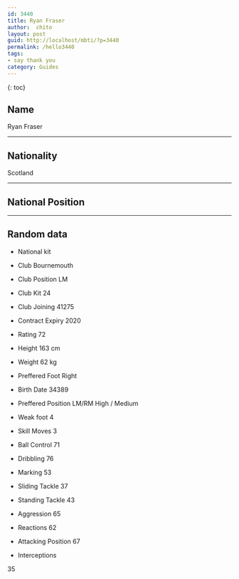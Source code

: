 ```yaml
---
id: 3440
title: Ryan Fraser
author:  chito 
layout: post
guid: http://localhost/mbti/?p=3440
permalink: /hello3440
tags:
- say thank you
category: Guides
---
```



{: toc}


## Name  
Ryan Fraser 

* * *

## Nationality  
Scotland 

* * *

## National Position 

* * *

## Random data 

  * National kit 
  * Club 
Bournemouth 

  * Club Position 
LM 

  * Club Kit 
24 

  * Club Joining 
41275 

  * Contract Expiry 
2020 

  * Rating 
72 

  * Height 
163 cm 

  * Weight 
62 kg 

  * Preffered Foot 
Right 

  * Birth Date 
34389 

  * Preffered Position 
LM/RM High / Medium 

  * Weak foot 
4 

  * Skill Moves 
3 

  * Ball Control 
71 

  * Dribbling 
76 

  * Marking 
53 

  * Sliding Tackle 
37 

  * Standing Tackle 
43 

  * Aggression 
65 

  * Reactions 
62 

  * Attacking Position 
67 

  * Interceptions 

35</ul>